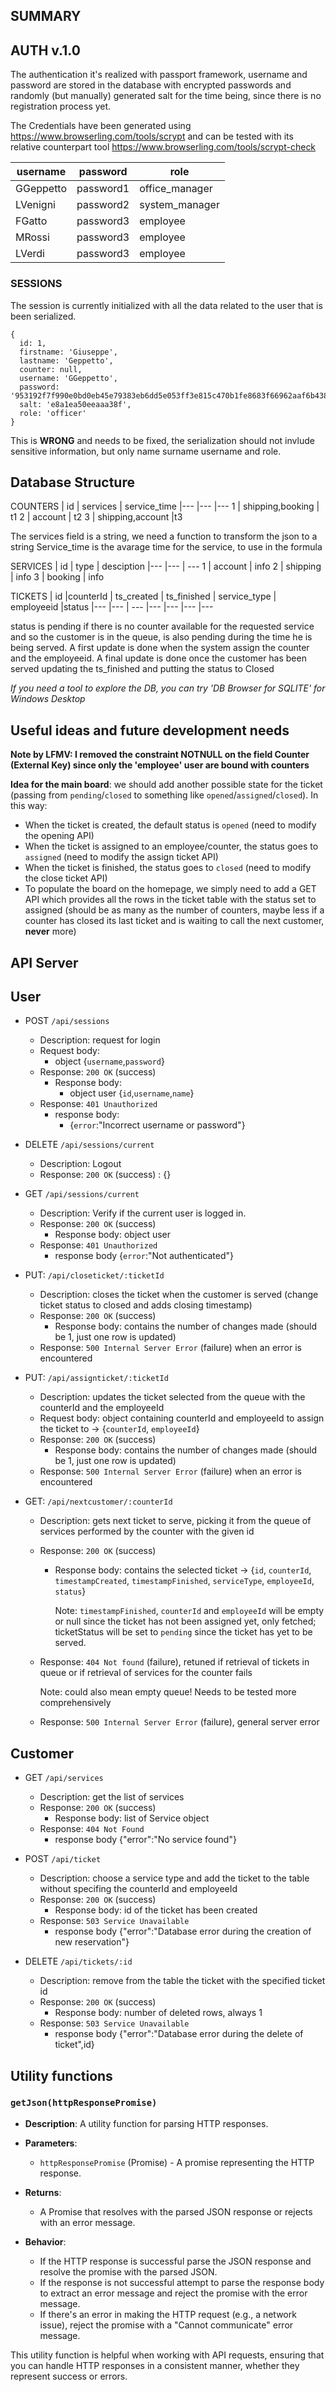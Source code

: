 ## SUMMARY 



## AUTH v.1.0

The authentication it's realized with passport framework, username and password are stored in the database with encrypted passwords and randomly (but manually) generated salt for the time being, since there is no registration process yet.

The Credentials have been generated using https://www.browserling.com/tools/scrypt
and can be tested with its relative counterpart tool https://www.browserling.com/tools/scrypt-check


| username  | password    | role   |
|---        |---          |---|
|  GGeppetto |  password1 |  office_manager |
|  LVenigni |  password2 | system_manager  |
|  FGatto    |  password3 | employee  |
| MRossi | password3 | employee  |
| LVerdi | password3 | employee  |

### SESSIONS

The session is currently initialized with all the data related to the user that is been serialized.
```
{
  id: 1,
  firstname: 'Giuseppe',
  lastname: 'Geppetto',
  counter: null,
  username: 'GGeppetto',
  password: '953192f7f990e0bd0eb45e79383eb6dd5e053ff3e815c470b1fe8683f66962aaf6b438beb02230a7ea1cb22176bdd4c4b8e70764d7adf56f582f0e071dd779c8',
  salt: 'e8a1ea50eeaaa38f',
  role: 'officer'
}
```

This is **WRONG** and needs to be fixed, the serialization should not invlude sensitive information, but only name surname username and role.

## Database Structure

COUNTERS
| id  | services  | service_time
|---        |---  |---
1     | shipping,booking | t1
2     | account   | t2
3     | shipping,account |t3

The services field is a string, we need a function to transform the json to a string 
Service_time is the avarage time for the service, to use in the formula

SERVICES
| id  | type   | desciption
|---        |--- | ---
1     | account | info
2     | shipping | info
3     | booking | info

TICKETS
| id |counterId | ts_created | ts_finished | service_type | employeeid |status
|---        |--- | --- |--- |--- |--- |---


status is pending if there is no counter available for the requested service and so the customer is in the queue, is also pending during the time he is being served.
A first update is done when the system assign the counter and the employeeid.
A final update is done once the customer has been served updating the ts_finished and putting the status to Closed


*If you need a tool to explore the DB, you can try 'DB Browser for SQLITE' for Windows Desktop*


## Useful ideas and future development needs

**Note by LFMV: I removed the constraint NOTNULL on the field Counter (External Key) since only the 'employee' user are bound with counters**

**Idea for the main board**: we should add another possible state for the ticket (passing from `pending`/`closed` to something like `opened`/`assigned`/`closed`). In this way:
  - When the ticket is created, the default status is `opened` (need to modify the opening API)
  - When the ticket is assigned to an employee/counter, the status goes to `assigned` (need to modify the assign ticket API)
  - When the ticket is finished, the status goes to `closed` (need to modify the close ticket API)
  - To populate the board on the homepage, we simply need to add a GET API which provides all the rows in the ticket table  with the status set to assigned (should be as many as the number of counters, maybe less if a counter has closed its last ticket and is waiting to call the next customer, **never** more)

## API Server

## User
- POST `/api/sessions`
  - Description: request for login
  - Request body:
    - object {`username`,`password`}
  - Response: `200 OK` (success)
    - Response body:
      - object user {`id`,`username`,`name`}
  - Response: `401 Unauthorized`
    - response body:
      - {`error`:"Incorrect username or password"}

- DELETE `/api/sessions/current`
  - Description: Logout
  - Response: `200 OK` (success) : {}

- GET `/api/sessions/current`
  - Description: Verify if the current user is logged in.
  - Response: `200 OK` (success)
    - Response body: object user
  - Response: `401 Unauthorized`
    - response body {`error`:"Not authenticated"}

- PUT: `/api/closeticket/:ticketId`
  - Description: closes the ticket when the customer is served (change ticket status to closed and adds closing timestamp)
  - Response: `200 OK` (success)
    - Response body:  contains the number of changes made (should be 1, just one row is updated)
  - Response: `500 Internal Server Error` (failure) when an error is encountered

- PUT: `/api/assignticket/:ticketId`
  - Description: updates the ticket selected from the queue with the counterId and the employeeId
  - Request body: object containing counterId and employeeId to assign the ticket to -> {`counterId`, `employeeId`}
  - Response: `200 OK` (success)
    - Response body:  contains the number of changes made (should be 1, just one row is updated)
  - Response: `500 Internal Server Error` (failure) when an error is encountered
  
- GET: `/api/nextcustomer/:counterId`
  - Description: gets next ticket to serve, picking it from the queue of services performed by the counter with the given id
  - Response: `200 OK` (success)
    - Response body: contains the selected ticket -> {`id`, `counterId`, `timestampCreated`, `timestampFinished`, `serviceType`, `employeeId`, `status`}

      Note: `timestampFinished`, `counterId` and `employeeId` will be empty or null since the ticket has not been assigned yet, only fetched; ticketStatus will be set to `pending` since the ticket has yet to be served.
  - Response: `404 Not found` (failure), retuned if retrieval of tickets in queue or if retrieval of services for the counter fails

    Note: could also mean empty queue! Needs to be tested more comprehensively
  - Response: `500 Internal Server Error` (failure), general server error 


## Customer
- GET `/api/services`
  - Description: get the list of services
  - Response: `200 OK` (success)
    - Response body: list of Service object 
  - Response: `404 Not Found`
    - response body {"error":"No service found"}

- POST `/api/ticket`
  - Description: choose a service type and add the ticket to the table without specifing the counterId and employeeId
  - Response: `200 OK` (success)
    - Response body: id of the ticket has been created
  - Response: `503 Service Unavailable`
    - response body {"error":"Database error during the creation of new reservation"}

- DELETE `/api/tickets/:id`
  - Description: remove from the table the ticket with the specified ticket id
  - Response: `200 OK` (success)
    - Response body: number of deleted rows, always 1
  - Response: `503 Service Unavailable`
     - response body {"error":"Database error during the delete of ticket",id}

## Utility functions
### `getJson(httpResponsePromise)`
- **Description**: A utility function for parsing HTTP responses.
- **Parameters**:
  - `httpResponsePromise` (Promise) - A promise representing the HTTP response.

- **Returns**:
  - A Promise that resolves with the parsed JSON response or rejects with an error message.

- **Behavior**:
  - If the HTTP response is successful parse the JSON response and resolve the promise with the parsed JSON.
  - If the response is not successful attempt to parse the response body to extract an error message and reject the promise with the error message.
  - If there's an error in making the HTTP request (e.g., a network issue), reject the promise with a "Cannot communicate" error message.
  
  

This utility function is helpful when working with API requests, ensuring that you can handle HTTP responses in a consistent manner, whether they represent success or errors.
